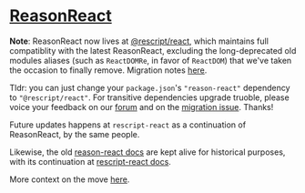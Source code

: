 # [ReasonReact](https://reasonml.github.io/reason-react/) 

**Note**: ReasonReact now lives at [@rescript/react](https://github.com/rescript-lang/rescript-react), which maintains full compatiblity with the latest ReasonReact, excluding the long-deprecated old modules aliases (such as `ReactDOMRe`, in favor of `ReactDOM`) that we've taken the occasion to finally remove. Migration notes [here](https://rescript-lang.org/docs/react/latest/migrate-from-reason-react).

Tldr: you can just change your `package.json`'s `"reason-react"` dependency to `"@rescript/react"`. For transitive dependencies upgrade truoble, please voice your feedback on our [forum](http://forum.rescript-lang.org) and on the [migration issue](https://github.com/rescript-lang/rescript-react/issues/11). Thanks!

Future updates happens at `rescript-react` as a continuation of ReasonReact, by the same people.

Likewise, the old [reason-react docs](https://reasonml.github.io/reason-react/) are kept alive for historical purposes, with its continuation at [rescript-react docs](https://rescript-lang.org/docs/react/latest/introduction).
 
More context on the move [here](https://rescript-lang.org/blog/bucklescript-is-rebranding).

